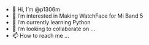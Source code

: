 - 👋 Hi, I’m @p1306m
- 👀 I’m interested in Making WatchFace for Mi Band 5
- 🌱 I’m currently learning Python
- 💞️ I’m looking to collaborate on ...
- 📫 How to reach me ...

<!---
p1306m/p1306m is a ✨ special ✨ repository because its `README.md` (this file) appears on your GitHub profile.
You can click the Preview link to take a look at your changes.
--->
